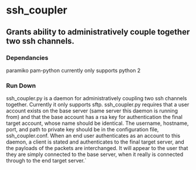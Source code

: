 # ssh_coupler
## Grants ability to administratively couple together two ssh channels.
### Dependancies
paramiko
pam-python
currently only supports python 2
### Run Down
ssh_coupler.py is a daemon for administratively coupling two ssh channels together. Currently it only supports sftp. ssh_coupler.py requires that a user account exists on the base server (same server this daemon is running from) and that the base account has a rsa key for authentication the final target account, whose name should be identical. The username, hostname, port, and path to private key should be in the configuration file, ssh_coupler.conf. When an end user authenticates as an account to this daemon, a client is stated and authenticates to the final target server, and the payloads of the packets are interchanged. It will appear to the user that they are simply connected to the base server, when it really is connected through to the end target server.`
